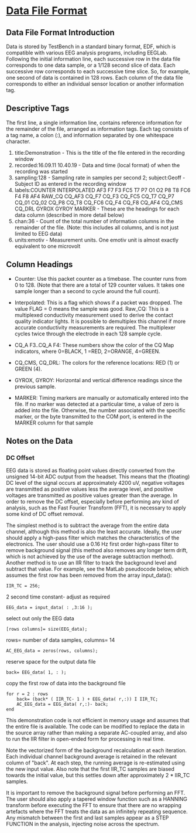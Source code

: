 # [Data File Format](http://wiki.emotiv.com/tiki-index.php?page=Data+File+Format)

## Data File Format Introduction

Data is stored by TestBench in a standard binary format, EDF, which is compatible with various EEG analysis programs, including EEGLab. Following the initial information line, each successive row in the data file corresponds to one data sample, or a 1/128 second slice of data. Each successive row corresponds to each successive time slice. So, for example, one second of data is contained in 128 rows. Each column of the data file corresponds to either an individual sensor location or another information tag.

## Descriptive Tags

The first line, a single information line, contains reference information for the remainder of the file, arranged as information tags. Each tag consists of a tag name, a colon (:), and information separated by one whitespace character.

1. title:Demonstration - This is the title of the file entered in the recording window
2. recorded:16.09.11 10.40.19 - Data and time (local format) of when the recording was started
3. sampling:128 - Sampling rate in samples per second
2; subject:Geoff - Subject ID as entered in the recording window
4. labels:COUNTER  INTERPOLATED AF3 F7 F3 FC5 T7 P7 O1 O2 P8 T8 FC6 F4 F8 AF4 RAW_CQ CQ_AF3 CQ_F7 CQ_F3 CQ_FC5 CQ_T7 CQ_P7 CQ_01 CQ_02 CQ_P8 CQ_T8 CQ_FC6 CQ_F4 CQ_F8 CQ_AF4 CQ_CMS CQ_DRL GYROX GYROY MARKER - These are the headings for each data column (described in more detail below)
5. chan:36 - Count of the total number of information columns in the remainder of the file. (Note: this includes all columns, and is not just limited to EEG data)
6. units:emotiv - Measurement units. One emotiv unit is almost exactly equivalent to one microvolt

Column Headings
---------------

+ Counter: Use this packet counter as a timebase. The counter runs from 0 to 128. (Note that there are a total of 129 counter values. It takes one sample longer than a second to cycle around the full count).

+ Interpolated: This is a flag which shows if a packet was dropped. The value FLAG = 0 means the sample was good.
Raw_CQ: This is a multiplexed conductivity measurement used to derive the contact quality indicator lights. It is possible to demultiplex this channel if more accurate conductivity measurements are required. The multiplexer cycles twice through the electrode in each 128 sample cycle.  

+ CQ_A F3..CQ_A F4: These numbers show the color of the CQ Map indicators, where 0=BLACK, 1 =RED, 2=ORANGE, 4=GREEN.

+ CQ_CMS, CQ_DRL: The colors for the reference locations: RED (1) or GREEN (4).

+ GYROX, GYROY: Horizontal and vertical difference readings since the previous sample.

+ MARKER: Timing markers are manually or automatically entered into the file. If no marker was detected at a particular time, a value of zero is added into the file. Otherwise, the number associated with the specific marker, or the byte transmitted to the COM port, is entered in the MARKER column for that sample

Notes on the Data
-----------------

### DC Offset

EEG data is stored as floating point values directly converted from the unsigned 14-bit ADC output from the headset. This means that the (floating) DC level of the signal occurs at approximately 4200 uV, negative voltages are transmitted as positive values less the average level, and positive voltages are transmitted as positive values greater than the average. In order to remove the DC offset, especially before performing any kind of analysis, such as the Fast Fourier Transform (FFT), it is necessary to apply some kind of DC offset removal.

The simplest method is to subtract the average from the entire data channel, although this method is also the least accurate. Ideally, the user should apply a high-pass filter which matches the characteristics of the electronics.  The user should use a 0.16 Hz first order high=pass filter to remove background signal (this method also removes any longer term drift, which is not achieved by the use of the average subtraction method). Another method is to use an IIR filter to track the background level and subtract that value.  For example, see the MatLab pseudocode below, which assumes the first row has been removed from the array input_data():

    IIR_TC = 256;

2 second time constant- adjust as required

    EEG_data = input_data( : ,3:16 );

select out only the EEG data

    [rows columns]= size(EEG_data);

rows= number of data samples, columns= 14

    AC_EEG_data = zeros(rows, columns);

reserve space for the output data file

    back= EEG_data( 1, : );

copy the first row of data into the background file

    for r = 2 : rows
        back= (back* ( IIR_TC- 1 ) + EEG_data( r,:)) I IIR_TC;
        AC_EEG_data = EEG_data( r,:)- back;
    end

This demonstration code is not efficient in memory usage and assumes that the entire file is available. The code can be modified to replace the data in the source array rather than making a separate AC-coupled array, and also to run the IIR filter in open-ended form for processing in real time.

Note the vectorized form of the background recalculation at each iteration. Each individual channel background average is retained in the relevant column of "back". At each step, the running average is re-estimated using the new input value. Also note that the first IIR_TC samples are biased towards the initial value, but this settles down after approximately 2 * IIR_TC samples.

It is important to remove the background signal before performing an FFT. The user should also apply a tapered window function such as a HANNING transform before executing the FFT to ensure that there are no wrapping artefacts where the FFT treats the data as an infinitely repeating sequence. Any mismatch between the first and last samples appear as a STEP FUNCTION in the analysis, injecting noise across the spectrum.
